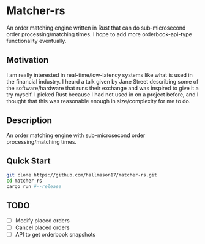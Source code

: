 # Matcher-rs

An order matching engine written in Rust that can do sub-microsecond order processing/matching times.
I hope to add more orderbook-api-type functionality eventually.

## Motivation

I am really interested in real-time/low-latency systems like what is used in the
financial industry. I heard a talk given by Jane Street describing some of the
software/hardware that runs their exchange and was inspired to give it a try myself.
I picked Rust because I had not used in on a project before, and I thought that
this was reasonable enough in size/complexity for me to do.

## Description

An order matching engine with sub-microsecond order processing/matching times.


## Quick Start

```bash
git clone https://github.com/hallmason17/matcher-rs.git
cd matcher-rs
cargo run #--release
```

## TODO

* [ ] Modify placed orders
* [ ] Cancel placed orders
* [ ] API to get orderbook snapshots

